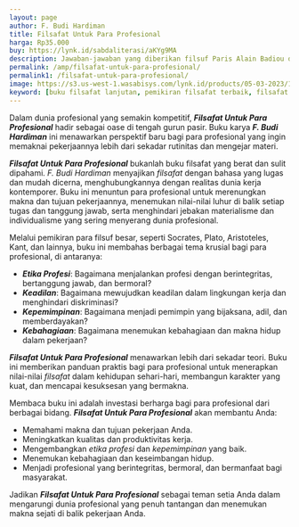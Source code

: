 ```yaml
---
layout: page
author: F. Budi Hardiman
title: Filsafat Untuk Para Profesional
harga: Rp35.000
buy: https://lynk.id/sabdaliterasi/aKYg9MA
description: Jawaban-jawaban yang diberikan filsuf Paris Alain Badiou dan filsuf serta psikoanalis Slovenia Slavoj Žižek dalam diskusi mereka tentang tema ini di Wina.
permalink: /amp/filsafat-untuk-para-profesional/
permalink1: /filsafat-untuk-para-profesional/
image: https://s3.us-west-1.wasabisys.com/lynk.id/products/05-03-2023/1677981588035_5594123
keyword: [buku filsafat lanjutan, pemikiran filsafat terbaik, filsafat profesional, buku filsafat basabasi]
---
```


<p>Dalam dunia profesional yang semakin kompetitif, <em><strong>Filsafat Untuk Para Profesional</strong></em> hadir sebagai oase di tengah gurun pasir. Buku karya <em><strong>F. Budi Hardiman</strong></em> ini menawarkan perspektif baru bagi para profesional yang ingin memaknai pekerjaannya lebih dari sekadar rutinitas dan mengejar materi.</p><p><em><strong>Filsafat Untuk Para Profesional</strong></em> bukanlah buku filsafat yang berat dan sulit dipahami. <em>F. Budi Hardiman</em> menyajikan <em>filsafat</em> dengan bahasa yang lugas dan mudah dicerna, menghubungkannya dengan realitas dunia kerja kontemporer. Buku ini menuntun para profesional untuk merenungkan makna dan tujuan pekerjaannya, menemukan nilai-nilai luhur di balik setiap tugas dan tanggung jawab, serta menghindari jebakan materialisme dan individualisme yang sering menyerang dunia profesional.</p><p>Melalui pemikiran para filsuf besar, seperti Socrates, Plato, Aristoteles, Kant, dan lainnya, buku ini membahas berbagai tema krusial bagi para profesional, di antaranya:</p><ul><li><em><strong>Etika Profesi</strong></em>: Bagaimana menjalankan profesi dengan berintegritas, bertanggung jawab, dan bermoral?</li><li><em><strong>Keadilan</strong></em>: Bagaimana mewujudkan keadilan dalam lingkungan kerja dan menghindari diskriminasi?</li><li><em><strong>Kepemimpinan</strong></em>: Bagaimana menjadi pemimpin yang bijaksana, adil, dan memberdayakan?</li><li><em><strong>Kebahagiaan</strong></em>: Bagaimana menemukan kebahagiaan dan makna hidup dalam pekerjaan?</li></ul><p><em><strong>Filsafat Untuk Para Profesional</strong></em> menawarkan lebih dari sekadar teori. Buku ini memberikan panduan praktis bagi para profesional untuk menerapkan nilai-nilai <em>filsafat</em> dalam kehidupan sehari-hari, membangun karakter yang kuat, dan mencapai kesuksesan yang bermakna.</p><p>Membaca buku ini adalah investasi berharga bagi para profesional dari berbagai bidang. <em><strong>Filsafat Untuk Para Profesional</strong></em> akan membantu Anda:</p><ul><li>Memahami makna dan tujuan pekerjaan Anda.</li><li>Meningkatkan kualitas dan produktivitas kerja.</li><li>Mengembangkan <em>etika profesi</em> dan <em>kepemimpinan</em> yang baik.</li><li>Menemukan kebahagiaan dan keseimbangan hidup.</li><li>Menjadi profesional yang berintegritas, bermoral, dan bermanfaat bagi masyarakat.</li></ul><p>Jadikan <em><strong>Filsafat Untuk Para Profesional</strong></em> sebagai teman setia Anda dalam mengarungi dunia profesional yang penuh tantangan dan menemukan makna sejati di balik pekerjaan Anda.</p>
